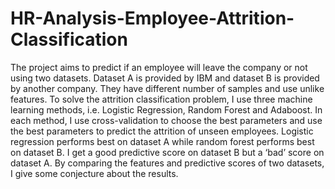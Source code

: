 # HR-Analysis-Employee-Attrition-Classification
The project aims to predict if an employee will leave the company or not using two datasets. Dataset A is provided by IBM and dataset B is provided by another company. They have different number of samples and use unlike features. To solve the attrition classification problem, I use three machine learning methods, i.e. Logistic Regression, Random Forest and Adaboost. In each method, I use cross-validation to choose the best parameters and use the best parameters to predict the attrition of unseen employees.  Logistic regression performs best on dataset A while random forest performs best on dataset B. I get a good predictive score on dataset B but a ‘bad’ score on dataset A. By comparing the features and predictive scores of two datasets, I give some conjecture about the results.
